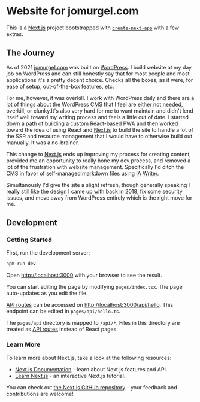 # Website for jomurgel.com

This is a [Next.js](https://nextjs.org/) project bootstrapped with [`create-next-app`](https://github.com/vercel/next.js/tree/canary/packages/create-next-app) with a few extras.

## The Journey
As of 2021 [jomurgel.com](https://jomurgel.com) was built on [WordPress](https://wordpress.org). I build website at my day job on WordPress and can still honestly say that for most people and most applications it's a pretty decent choice. Checks all the boxes, as it were, for ease of setup, out-of-the-box features, etc.

For me, however, it was overkill. I work with WordPress daily and there are a lot of things about the WordPress CMS that I feel are either not needed, overkill, or clunky.It's also very hard for me to want maintain and didn't lend itself well toward my writing process and feels a little out of date. I started down a path of building a custom React-based PWA and then worked toward the idea of using React and [Next.js](https://nextjs.org/) to build the site to handle a lot of the SSR and resource management that I would have to otherwise build out manually. It was a no-brainer.

This change to [Next.js](https://nextjs.org/) ends up improving my process for creating content, provided me an opportunity to really hone my dev process, and removed a lot of the frustration with website management. Specifically I'd ditch the CMS in favor of self-managed markdown files using [IA Writer](https://ia.net/writer).

Simultanously I'd give the site a slight refresh, though generally speaking I really still like the design I came up with back in 2018, fix some security issues, and move away from WordPress entirely which is the right move for me.

## Development
### Getting Started
First, run the development server:

```bash
npm run dev
```

Open [http://localhost:3000](http://localhost:3000) with your browser to see the result.

You can start editing the page by modifying `pages/index.tsx`. The page auto-updates as you edit the file.

[API routes](https://nextjs.org/docs/api-routes/introduction) can be accessed on [http://localhost:3000/api/hello](http://localhost:3000/api/hello). This endpoint can be edited in `pages/api/hello.ts`.

The `pages/api` directory is mapped to `/api/*`. Files in this directory are treated as [API routes](https://nextjs.org/docs/api-routes/introduction) instead of React pages.

### Learn More
To learn more about Next.js, take a look at the following resources:

- [Next.js Documentation](https://nextjs.org/docs) - learn about Next.js features and API.
- [Learn Next.js](https://nextjs.org/learn) - an interactive Next.js tutorial.

You can check out [the Next.js GitHub repository](https://github.com/vercel/next.js/) - your feedback and contributions are welcome!

